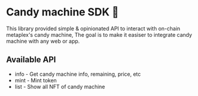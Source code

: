 # Candy machine SDK 🍭

This library provided simple & opinionated API to interact with on-chain metaplex's candy machine, The goal is to make it easiser to integrate candy machine with any web or app.

## Available API
- info - Get candy machine info, remaining, price, etc
- mint - Mint token
- list - Show all NFT of candy machine

